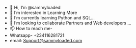 - 👋 Hi, I’m @sammyloaded
- 👀 I’m interested in Learning More
- 🌱 I’m currently learning Python and SQL...
- 💞️ I’m looking to collaborate Partners and Web developers ...
- 📫 How to reach me- 
- Whatsapp- +234116281721
- email: Support@sammyloaded.com

<!---
sammyloaded/sammyloaded is a ✨ special ✨ repository because its `README.md` (this file) appears on your GitHub profile.
You can click the Preview link to take a look at your changes.
--->
